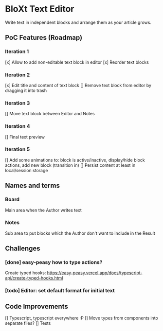 # BloXt Text Editor
Write text in independent blocks and arrange them as your article grows.


## PoC Features (Roadmap)
### Iteration 1
[x] Allow to add non-editable text block in editor
[x] Reorder text blocks
### Iteration 2
[x] Edit title and content of text block 
[] Remove text block from editor by dragging it into trash
### Iteration 3
[] Move text block between Editor and Notes
### Iteration 4
[] Final text preview
### Iteration 5
[] Add some animations to: block is active/inactive, display/hide block actions, add new block (transition in)
[] Persist content at least in local/session storage
## Names and terms
### Board
Main area when the Author writes text

### Notes
Sub area to put blocks which the Author don't want to include in the Result

## Challenges
### [done] easy-peasy how to type actions?
Create typed hooks: https://easy-peasy.vercel.app/docs/typescript-api/create-typed-hooks.html

### [todo] Editor: set default format for initial text
 


## Code Improvements
[] Typescript, typescript everywhere :P
[] Move types from components into separate files?
[] Tests